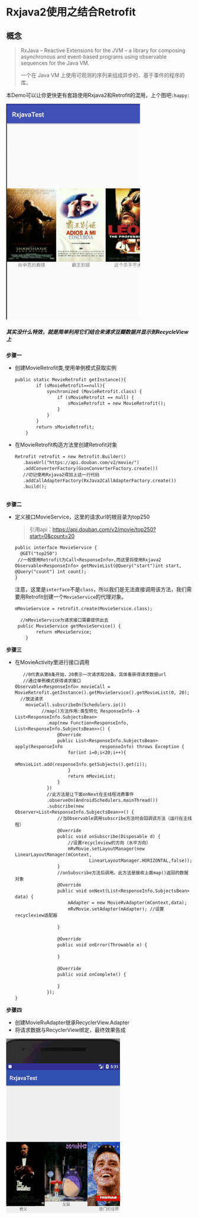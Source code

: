 # Rxjava2使用之结合Retrofit

## 概念


> RxJava – Reactive Extensions for the JVM – a library for composing asynchronous and event-based programs using observable sequences for the Java VM.
>
> 一个在 Java VM 上使用可观测的序列来组成异步的、基于事件的程序的库。

本Demo可以让你更快更有套路使用Rxjava2和Retrofit的混用，上个图吧`:happy:`

 ![xiaoguo](xiaoguo.png)

##### 其实没什么特效，就是简单利用它们结合来请求豆瓣数据并显示到RecycleView上

**步骤一**

* 创建MovieRetrofit类,使用单例模式获取实例

  ```
  public static MovieRetrofit getInstance(){
          if (sMovieRetrofit==null){
              synchronized (MovieRetrofit.class) {
                  if (sMovieRetrofit == null) {
                      sMovieRetrofit = new MovieRetrofit();
                  }
              }
          }
          return sMovieRetrofit;
      }
  ```


* 在MovieRetrofit构造方法里创建Retrofit对象

  ```
  Retrofit retrofit = new Retrofit.Builder()
     .baseUrl("https://api.douban.com/v2/movie/")
     .addConverterFactory(GsonConverterFactory.create())
     //切记使用Rxjava2得加上这一行代码
     .addCallAdapterFactory(RxJava2CallAdapterFactory.create())
     .build();
    
  ```

**步骤二**

* 定义接口MovieService，这里的请求url的根目录为top250

  > 引用api：https://api.douban.com/v2/movie/top250?start=0&count=20

  ```
  public interface MovieService {
   	@GET("top250")
   //一般使用Retrofit为Call<ResponseInfo>,而这里将使用Rxjava2
  Observable<ResponseInfo> getMovieList(@Query("start")int start, @Query("count") int count);
  }
  ```

  注意，这里是`interface`不是`class`，所以我们是无法直接调用该方法，我们需要用Retrofit创建一个`MovieService`的代理对象。

  ```
  mMovieService = retrofit.create(MovieService.class);
  ```

  ```
    //mMovieService为请求接口需要提供出去
   public MovieService getMovieService() {
          return mMovieService;
      }
  ```

**步骤三**

* 在MovieActivity里进行接口调用

         //0代表从第0条开始，20表示一次请求取20条，具体看获得请求数据url
         //通过单例模式获得请求接口
      Observable<ResponseInfo> movieCall = MovieRetrofit.getInstance().getMovieService().getMovieList(0, 20);
      	//放送请求
          movieCall.subscribeOn(Schedulers.io())
          		//map()方法作用:类型转化 ResponseInfo--》List<ResponseInfo.SubjectsBean>
                  .map(new Function<ResponseInfo, List<ResponseInfo.SubjectsBean>>() {
                      @Override
                      public List<ResponseInfo.SubjectsBean> apply(ResponseInfo 		     responseInfo) throws Exception {
                          for(int i=0;i<20;i++){
                              mMovieList.add(responseInfo.getSubjects().get(i));
                          }
                          return mMovieList;
                      }
                  })
                  //此方法是让下面onNext在主线程消费事件
                  .observeOn(AndroidSchedulers.mainThread())  
                  .subscribe(new Observer<List<ResponseInfo.SubjectsBean>>() {
                      //当Observable调用subscribe方法时会回调该方法（运行在主线程）
                      @Override
                      public void onSubscribe(Disposable d) {
                          //设置recycleview的方向（水平方向）
                          mRvMovie.setLayoutManager(new LinearLayoutManager(mContext,
                                  LinearLayoutManager.HORIZONTAL,false));
                      }
                      //onSubscribe方法后调用，此方法是接收上面map()返回的数据对象
                      @Override
                      public void onNext(List<ResponseInfo.SubjectsBean> data) {
                          mAdapter = new MovieRvAdapter(mContext,data);
                          mRvMovie.setAdapter(mAdapter); //设置recycleview适配器
      
                      }
      
                      @Override
                      public void onError(Throwable e) {
      
                      }
      
                      @Override
                      public void onComplete() {
      
                      }
                  });
      }

**步骤四**

* 创建MovieRvAdapter继承RecyclerView.Adapter
* 将请求数据与RecyclerView绑定，最终效果告成

 ![test](test.gif)
